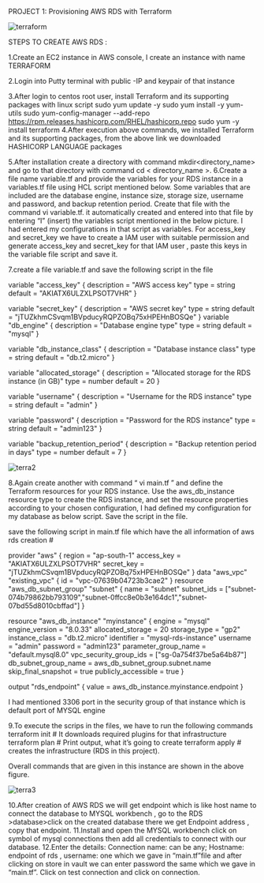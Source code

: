 PROJECT 1: Provisioning AWS RDS with Terraform


![terraform](https://github.com/sindhuk02/AWS_RDS_USING_TERRAFORM/assets/157628894/248b2645-8faa-42c1-95bb-7ee1cd24634c)

STEPS TO CREATE AWS RDS :

1.Create an EC2 instance in AWS console, I create an instance with name TERRAFORM

2.Login into Putty terminal with public -IP and keypair of that instance

3.After login to centos root user, install Terraform and its supporting packages with linux script
 sudo yum update -y 
 sudo yum install -y yum-utils 
 sudo yum-config-manager --add-repo https://rpm.releases.hashicorp.com/RHEL/hashicorp.repo 
 sudo yum -y install terraform 
4.After execution above commands, we installed Terraform and its supporting packages, from the above link we downloaded HASHICORP LANGUAGE packages

5.After installation create a directory with command mkdir<directory_name> and go to that directory with command cd < directory_name >.
6.Create a file name variable.tf and provide the variables for your RDS instance in a variables.tf file using HCL script mentioned below. Some variables that are included are  the database engine, instance size, storage size, username and password, and backup retention period. Create that file with the command vi variable.tf. it automatically       created and entered into that file by entering “I” (insert) the variables script mentioned in the below picture. I had entered my configurations in that script as variables. For access_key and secret_key we have to create a IAM user with suitable permission and generate access_key and secret_key for that IAM user , paste this keys in the variable  file script and save it.

7.create a file variable.tf and save the following script in the file

variable "access_key" { description = "AWS access key" type = string default = "AKIATX6ULZXLPSOT7VHR" }

variable "secret_key" { description = "AWS secret key" type = string default = "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" } variable "db_engine" { description = "Database engine type" type = string default = "mysql" }

variable "db_instance_class" { description = "Database instance class" type = string default = "db.t2.micro" }

variable "allocated_storage" { description = "Allocated storage for the RDS instance (in GB)" type = number default = 20 }

variable "username" { description = "Username for the RDS instance" type = string default = "admin" }

variable "password" { description = "Password for the RDS instance" type = string default = "admin123" }

variable "backup_retention_period" { description = "Backup retention period in days" type = number default = 7 }



![terra2](https://github.com/sindhuk02/AWS_RDS_USING_TERRAFORM/assets/157628894/e85ad178-f25e-4ed7-8e80-4abe218da407)

8.Again create another with command “ vi main.tf ” and define the Terraform resources for your RDS instance. Use the aws_db_instance resource type to create the RDS instance, and set the resource properties according to your chosen configuration, I had defined my configuration for my database as below script. Save the script in the file.

save the following script in main.tf file which have the all information of aws rds creation #

  provider "aws" {
    region = "ap-south-1"
    access_key = "AKIATX6ULZXLPSOT7VHR"
    secret_key = "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"
  }
  data "aws_vpc" "existing_vpc" {
    id = "vpc-07639b04723b3cae2"
  }
  resource "aws_db_subnet_group" "subnet" {
    name       = "subnet"
    subnet_ids = ["subnet-074b79862bb793109","subnet-0ffcc8e0b3e164dc1","subnet-07bd55d8010cbffad"]
  }
  
  resource "aws_db_instance" "myinstance" {
    engine              = "mysql"
    engine_version      = "8.0.33"
    allocated_storage   = 20
    storage_type        = "gp2"
    instance_class      = "db.t2.micro"
    identifier          = "mysql-rds-instance"
    username            = "admin"
    password            = "admin123"
    parameter_group_name = "default.mysql8.0"
    vpc_security_group_ids = ["sg-0a754f37be5a64b87"]
    db_subnet_group_name   = aws_db_subnet_group.subnet.name
    skip_final_snapshot    = true
    publicly_accessible    = true
  }
  
  output "rds_endpoint" {
    value = aws_db_instance.myinstance.endpoint
  }

   I had mentioned 3306 port in the security group of that instance which is default port of MYSQL engine

9.To execute the scrips in the files, we have to run the following commands terraform init # It downloads required plugins for that infrastructure terraform plan # Print output, what it’s going to create terraform apply # creates the infrastructure (RDS in this project).

Overall commands that are given in this instance are shown in the above figure.


![terra3](https://github.com/sindhuk02/AWS_RDS_USING_TERRAFORM/assets/157628894/e527e4d9-7bef-4f3f-b14a-d25b8720689a)

10.After creation of AWS RDS we will get endpoint which is like host name to connect the database to MYSQL workbench , go to the RDS >database>click on the created database there we get Endpoint address , copy that endpoint.
11.Install and open the MYSQL workbench click on symbol of mysql connections then add all credentials to connect with our database.
12.Enter the details: Connection name: can be any; Hostname: endpoint of rds , username: one which we gave in “main.tf”file and after clicking on store in vault we can enter password the same which we gave in “main.tf”. Click on test connection and click on connection.






